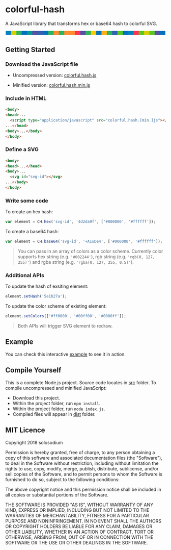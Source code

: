 # colorful-hash

A JavaScript library that transforms hex or base64 hash to colorful SVG.

![Example](example.png)

## Getting Started

### Download the JavaScript file

* Uncompressed version: [colorful.hash.js](/dist/colorful.hash.js)

* Minified version: [colorful.hash.min.js](/dist/colorful.hash.min.js)

### Include in HTML

```html
<body>
<head>...
  <script type="application/javascript" src="colorful.hash.[min.]js"></script>
...</head>
<body>...</body>
</body>
```

### Define a SVG

```html
<body>
<head>...</head>
<body>...
  <svg id="svg-id"></svg>
...</body>
</body>
```
### Write some code

To create an hex hash:

```javascript
var element = CH.hex('svg-id', '4d2da9f', ['#000000', '#ffffff']);
```

To create a base64 hash:

```javascript
var element = CH.base64('svg-id', '+A1uDe4', ['#000000', '#ffffff']);
```

> You can pass in an array of colors as a color scheme. Currently color supports hex string (e.g. ```'#002244'```), rgb string (e.g. ```'rgb(0, 127, 255)'```) and rgba string (e.g. ```'rgba(0, 127, 255, 0.5)'```).

### Additional APIs

To update the hash of exsiting element:

```javascript
element.setHash('5e1b27a');
```

To update the color scheme of existing element:

```javascript
element.setColors(['#ff0000', '#00ff00', '#0000ff']);
```

> Both APIs will trigger SVG element to redraw.

## Example

You can check this interactive [example](/example/index.html) to see it in action.

## Compile Yourself

This is a complete Node.js project. Source code locates in [src](/src) folder. To compile uncompressed and minified JavaScript:

* Download this project.
* Within the project folder, run ```npm install```.
* Within the project folder, run ```node index.js```.
* Compiled files will appear in [dist](/dist) folder.

## MIT Licence

Copyright 2018 solosodium

Permission is hereby granted, free of charge, to any person obtaining a copy of this software and associated documentation files (the "Software"), to deal in the Software without restriction, including without limitation the rights to use, copy, modify, merge, publish, distribute, sublicense, and/or sell copies of the Software, and to permit persons to whom the Software is furnished to do so, subject to the following conditions:

The above copyright notice and this permission notice shall be included in all copies or substantial portions of the Software.

THE SOFTWARE IS PROVIDED "AS IS", WITHOUT WARRANTY OF ANY KIND, EXPRESS OR IMPLIED, INCLUDING BUT NOT LIMITED TO THE WARRANTIES OF MERCHANTABILITY, FITNESS FOR A PARTICULAR PURPOSE AND NONINFRINGEMENT. IN NO EVENT SHALL THE AUTHORS OR COPYRIGHT HOLDERS BE LIABLE FOR ANY CLAIM, DAMAGES OR OTHER LIABILITY, WHETHER IN AN ACTION OF CONTRACT, TORT OR OTHERWISE, ARISING FROM, OUT OF OR IN CONNECTION WITH THE SOFTWARE OR THE USE OR OTHER DEALINGS IN THE SOFTWARE.
